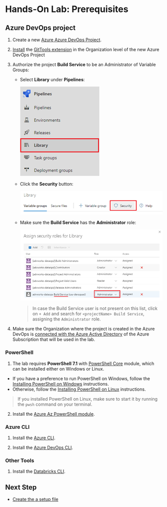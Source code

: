 # Hands-On Lab: Prerequisites

## Azure DevOps project

1. Create a new [Azure Azure DevOps Project](https://docs.microsoft.com/en-us/azure/devops/organizations/projects/create-project?view=azure-devops&tabs=preview-page).

2. [Install](https://docs.microsoft.com/en-us/azure/devops/marketplace/install-extension?view=azure-devops&tabs=browser) the [GitTools extension](https://marketplace.visualstudio.com/items?itemName=gittools.gittools&targetId=0d8e54d4-e229-47bd-9dc5-9be0f116a5c0&utm_source=vstsproduct&utm_medium=ExtHubManageList) in the Organization level of the new Azure DevOps Project

3. Authorize the project **Build Service** to be an Administrator of Variable Groups:

    - Select **Library** under **Pipelines**:

        ![Azure DevOps Library](./images/quickstart-buildservice-1.png)

    - Click the **Security** button:

        ![Azure DevOps Security](./images/quickstart-buildservice-2.png)

    - Make sure the **Build Service** has the **Administrator** role:

        ![Azure DevOps Build Service](./images/quickstart-buildservice-3.png)

        > In case the Build Service user is not present on this list, click on `+ Add` and search for `<projectName> Build Service`, assigning the `Administrator` role.

4. Make sure the Organization where the project is created in the Azure DevOps is [connected with the Azure Active Directory](https://docs.microsoft.com/en-us/azure/devops/organizations/accounts/connect-organization-to-azure-ad?view=azure-devops
) of the Azure Subscription that will be used in the lab.

### PowerShell

1. The lab requires **PowerShell 7.1** with [PowerShell Core](https://docs.microsoft.com/en-us/powershell/module/microsoft.powershell.core/?view=powershell-7.1) module, which can be installed either on Windows or Linux.

  - If you have a preference to run PowerShell on Windows, follow the [Installing PowerShell on Windows](https://docs.microsoft.com/en-us/powershell/scripting/install/installing-powershell-core-on-windows?view=powershell-7.1) instructions.
  - Otherwise, follow the [Installing PowerShell on Linux](https://docs.microsoft.com/en-us/powershell/scripting/install/installing-powershell-core-on-linux?view=powershell-7.1) instructions.

  > If you installed PowerShell on Linux, make sure to start it by running the `pwsh` command on your terminal.

2. Install the [Azure Az PowerShell module](https://docs.microsoft.com/en-us/powershell/azure/install-az-ps?view=azps-6.2.0).

### Azure CLI

1. Install the [Azure CLI](https://docs.microsoft.com/en-us/cli/azure/install-azure-cli).

2. Install the [Azure DevOps CLI](https://docs.microsoft.com/en-us/azure/devops/cli/?view=azure-devops).

### Other Tools

1. Install the [Databricks CLI](https://docs.microsoft.com/en-us/azure/databricks/dev-tools/cli/#install-the-cli).


## Next Step

* [Create the a setup file](./1a-create-hol-setup-file-basic.md)